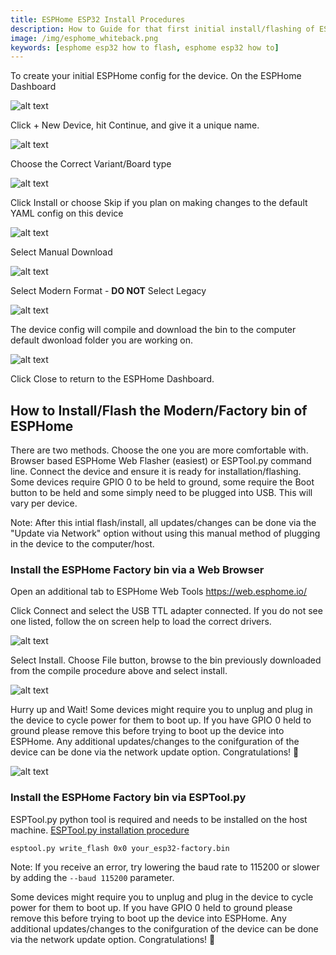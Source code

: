 ```yaml
---
title: ESPHome ESP32 Install Procedures
description: How to Guide for that first initial install/flashing of ESPHome to an ESP32 device
image: /img/esphome_whiteback.png
keywords: [esphome esp32 how to flash, esphome esp32 how to]
---
```


To create your initial ESPHome config for the device.  On the ESPHome Dashboard

![alt text](/img/procedures/esphome_proc_esp32_1.png)

Click + New Device, hit Continue, and give it a unique name.

![alt text](/img/procedures/esphome_proc_esp32_2.png)

Choose the Correct Variant/Board type

![alt text](/img/procedures/esphome_proc_esp32_3.png)

Click Install or choose Skip if you plan on making changes to the default YAML config on this device

![alt text](/img/procedures/esphome_proc_esp32_4.png)

Select Manual Download

![alt text](/img/procedures/esphome_proc_esp32_5.png)

Select Modern Format - **DO NOT** Select Legacy

![alt text](/img/procedures/esphome_proc_esp32_6.png)

The device config will compile and download the bin to the computer default dwonload folder you are working on.

![alt text](/img/procedures/esphome_proc_esp32_7.png)

Click Close to return to the ESPHome Dashboard.

## How to Install/Flash the Modern/Factory bin of ESPHome

There are two methods.  Choose the one you are more comfortable with.  Browser based ESPHome Web Flasher (easiest) or ESPTool.py command line.  Connect the device and ensure it is ready for installation/flashing.  Some devices require GPIO 0 to be held to ground, some require the Boot button to be held and some simply need to be plugged into USB.  This will vary per device.

Note:  After this intial flash/install, all updates/changes can be done via the "Update via Network" option without using this manual method of plugging in the device to the computer/host.

### Install the ESPHome Factory bin via a Web Browser

Open an additional tab to ESPHome Web Tools https://web.esphome.io/  

Click Connect and select the USB TTL adapter connected.  If you do not see one listed, follow the on screen help to load the correct drivers.

![alt text](/img/procedures/esphome_proc_esp32_8.png)

Select Install.  Choose File button, browse to the bin previously downloaded from the compile procedure above and select install.

![alt text](/img/procedures/esphome_proc_esp32_9.png)

Hurry up and Wait! Some devices might require you to unplug and plug in the device to cycle power for them to boot up.  If you have GPIO 0 held to ground please remove this before trying to boot up the device into ESPHome.  Any additional updates/changes to the conifguration of the device can be done via the network update option.  Congratulations! 🎉

![alt text](/img/procedures/esphome_proc_esp32_10.png)

### Install the ESPHome Factory bin via ESPTool.py

ESPTool.py python tool is required and needs to be installed on the host machine.  [ESPTool.py installation procedure](https://docs.espressif.com/projects/esptool/en/latest/esp32/)  

```
esptool.py write_flash 0x0 your_esp32-factory.bin
```
Note: If you receive an error, try lowering the baud rate to 115200 or slower by adding the `--baud 115200` parameter.  

Some devices might require you to unplug and plug in the device to cycle power for them to boot up.  If you have GPIO 0 held to ground please remove this before trying to boot up the device into ESPHome.  Any additional updates/changes to the conifguration of the device can be done via the network update option.  Congratulations! 🎉